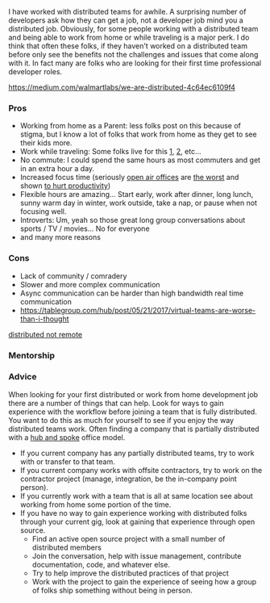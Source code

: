 I have worked with distributed teams for awhile. A surprising number of developers ask how they can get a job, not a developer job mind you a distributed job. Obviously, for some people working with a distributed team and being able to work from home or while traveling is a major perk. I do think that often these folks, if they haven't worked on a distributed team before only see the benefits not the challenges and issues that come along with it. In fact many are folks who are looking for their first time professional developer roles. 

https://medium.com/walmartlabs/we-are-distributed-4c64ec6109f4

### Pros

* Working from home as a Parent: less folks post on this because of stigma, but I know a lot of folks that work from home as they get to see their kids more.
* Work while traveling: Some folks live for this [1](https://nomadlist.com/blog/bartering-skills), [2](https://www.toptal.com/freelance/the-traveling-engineers-survival-guide), etc...
* No commute: I could spend the same hours as most commuters and get in an extra hour a day.
* Increased focus time (seriously [open air offices](http://www.bbc.com/capital/story/20170105-open-offices-are-damaging-our-memories) are [the worst](http://www.slate.com/articles/business/the_ladder/2016/05/open_plan_offices_add_distractions_and_hurt_productivity.html) and shown [to hurt productivity](http://mentalfloss.com/article/84222/open-offices-are-bad-productivity-study-finds))
* Flexible hours are amazing... Start early, work after dinner, long lunch, sunny warm day in winter, work outside, take a nap, or pause when not focusing well.
* Introverts: Um, yeah so those great long group conversations about sports / TV / movies... No for everyone
* and many more reasons

### Cons

* Lack of community / comradery 
* Slower and more complex communication
* Async communication can be harder than high bandwidth real time communication
* https://tablegroup.com/hub/post/05/21/2017/virtual-teams-are-worse-than-i-thought


[distributed not remote](http://vanderburg.org/blog/2016/05/31/mdt_2_distributed.html)

### Mentorship

### Advice

When looking for your first distributed or work from home development job there are a number of things that can help. Look for ways to gain experience with the workflow before joining a team that is fully distributed. You want to do this as much for yourself to see if you enjoy the way distributed teams work. Often finding a company that is partially distributed with a [hub and spoke](https://wptavern.com/how-crowd-favorite-utilizes-multiple-offices-and-a-distributed-work-force) office model. 

* If you current company has any partially distributed teams, try to work with or transfer to that team.
* If you current company works with offsite contractors, try to work on the contractor project (manage, integration, be the in-company point person). 
* If you currently work with a team that is all at same location see about working from home some portion of the time.
* If you have no way to gain experience working with distributed folks through your current gig, look at gaining that experience through open source.
   * Find an active open source project with a small number of distributed members
   * Join the conversation, help with issue management, contribute documentation, code, and whatever else.
   * Try to help improve the distributed practices of that project
   * Work with the project to gain the experience of seeing how a group of folks ship something without being in person.

   